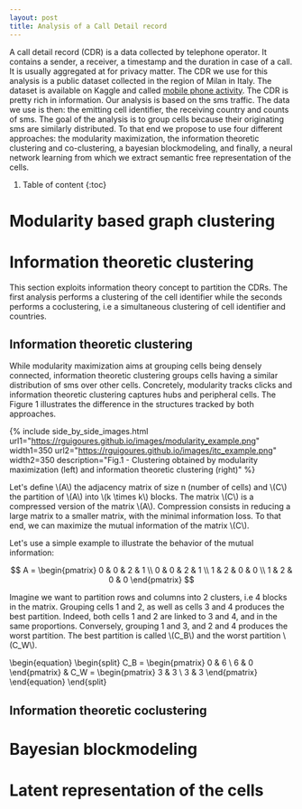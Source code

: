 ```yaml
---
layout: post
title: Analysis of a Call Detail record
---
```

A call detail record (CDR) is a data collected by telephone operator. It contains a sender, a receiver, a timestamp and the duration in case of a call. It is usually aggregated at for privacy matter. The CDR we use for this analysis is a public dataset collected in the region of Milan in Italy. The dataset is available on Kaggle and called [mobile phone activity](https://www.kaggle.com/marcodena/mobile-phone-activity).
The CDR is pretty rich in information. Our analysis is based on the sms traffic. The data we use is then: the emitting cell identifier, the receiving country and counts of sms. The goal of the analysis is to group cells because their originating sms are similarly distributed. To that end we propose to use four different approaches: the modularity maximization, the information theoretic clustering and co-clustering, a bayesian blockmodeling, and finally, a neural network learning from which we extract semantic free representation of the cells.

1. Table of content
{:toc}

# Modularity based graph clustering

# Information theoretic clustering

This section exploits information theory concept to partition the CDRs. The first analysis performs a clustering of the cell identifier while the seconds performs a coclustering, i.e a simultaneous clustering of cell identifier and countries.   

## Information theoretic clustering

While modularity maximization aims at grouping cells being densely connected, information theoretic clustering groups cells having a similar distribution of sms over other cells. Concretely, modularity tracks clicks and information theoretic clustering captures hubs and peripheral cells. The Figure 1 illustrates the difference in the structures tracked by both approaches.

{% include side_by_side_images.html url1="https://rguigoures.github.io/images/modularity_example.png" width1=350 url2="https://rguigoures.github.io/images/itc_example.png" width2=350 description="Fig.1 - Clustering obtained by modularity maximization (left) and information theoretic clustering (right)" %}

Let's define \\(A\\) the adjacency matrix of size n (number of cells) and \\(C\\) the partition of \\(A\\) into \\(k \times k\\) blocks. The matrix \\(C\\) is a compressed version of the matrix \\(A\\). Compression consists in reducing a large matrix to a smaller matrix, with the minimal information loss. To that end, we can maximize the mutual information of the matrix \\(C\\). 

Let's use a simple example to illustrate the behavior of the mutual information:

$$ A = \begin{pmatrix}
0 & 0 & 2 & 1 \\
0 & 0 & 2 & 1 \\
1 & 2 & 0 & 0 \\
1 & 2 & 0 & 0
\end{pmatrix}
$$

Imagine we want to partition rows and columns into 2 clusters, i.e 4 blocks in the matrix. Grouping cells 1 and 2, as well as cells 3 and 4 produces the best partition. Indeed, both cells 1 and 2 are linked to 3 and 4, and in the same proportions. Conversely, grouping 1 and 3, and 2 and 4 produces the worst partition.
The best partition is called \\(C_B\\) and the worst partition \\(C_W\\).

\begin{equation}
\begin{split}
C_B = \begin{pmatrix}
0 & 6 \\
6 & 0
\end{pmatrix}
&
C_W = \begin{pmatrix}
3 & 3 \\
3 & 3
\end{pmatrix}
\end{equation}
\end{split}

## Information theoretic coclustering

# Bayesian blockmodeling

# Latent representation of the cells
